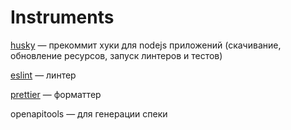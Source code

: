 # Instruments

[husky](https://github.com/typicode/husky) — прекоммит хуки для nodejs приложений (скачивание, обновление ресурсов, запуск линтеров и тестов)

[eslint](https://eslint.org/) — линтер

[prettier](https://prettier.io/) — форматтер

openapitools — для генерации спеки
